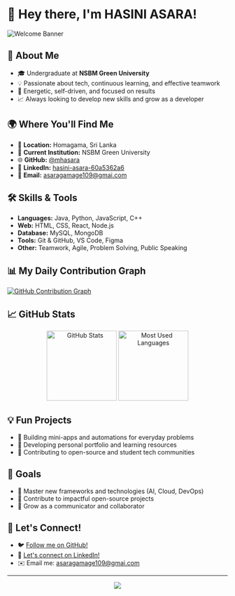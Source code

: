 # 👋 Hey there, I'm HASINI ASARA!

![Welcome Banner](https://capsule-render.vercel.app/api?type=rounded&color=0:3b82f6,100:ffffff&height=160&section=header&text=Welcome%20to%20My%20GitHub!&fontSize=35&fontAlignY=35&desc=Undergraduate%20%7C%20Tech%20Enthusiast%20%7C%20Lifelong%20Learner&descAlign=50&descAlignY=65&fontColor=0A0A0A)

## 🚀 About Me

- 🎓 Undergraduate at **NSBM Green University**
- 💡 Passionate about tech, continuous learning, and effective teamwork
- 🤝 Energetic, self-driven, and focused on results
- 📈 Always looking to develop new skills and grow as a developer

## 🌍 Where You'll Find Me

- 🏡 **Location:** Homagama, Sri Lanka
- 💼 **Current Institution:** NSBM Green University
- 🌐 **GitHub:** [@mhasara](https://github.com/mhasara)
- 💼 **LinkedIn:** [hasini-asara-60a5362a6](https://www.linkedin.com/in/hasini-asara-60a5362a6)
- 📧 **Email:** asaragamage109@gmai.com

## 🛠️ Skills & Tools

- **Languages:** Java, Python, JavaScript, C++
- **Web:** HTML, CSS, React, Node.js
- **Database:** MySQL, MongoDB
- **Tools:** Git & GitHub, VS Code, Figma
- **Other:** Teamwork, Agile, Problem Solving, Public Speaking

## 📊 My Daily Contribution Graph

<!-- This graph auto-updates every day based on your GitHub activity -->
[![GitHub Contribution Graph](https://github-readme-activity-graph.vercel.app/graph?username=mhasara&theme=react-dark)](https://github.com/Ashutosh00710/github-readme-activity-graph)

## 📈 GitHub Stats

<p align="center">
  <img src="https://github-readme-stats.vercel.app/api?username=mhasara&show_icons=true&theme=tokyonight" alt="GitHub Stats" height="160"/>
  <img src="https://github-readme-stats.vercel.app/api/top-langs/?username=mhasara&langs_count=8&layout=compact&theme=tokyonight&hide_border=false" alt="Most Used Languages" height="160"/>
</p>

## 💡 Fun Projects

- 🚀 Building mini-apps and automations for everyday problems
- 🤖 Developing personal portfolio and learning resources
- 💬 Contributing to open-source and student tech communities

## 🎯 Goals

- 🌱 Master new frameworks and technologies (AI, Cloud, DevOps)
- 🌟 Contribute to impactful open-source projects
- 💬 Grow as a communicator and collaborator

## 🤝 Let's Connect!

- 🐦 [Follow me on GitHub!](https://github.com/mhasara)
- 💼 [Let's connect on LinkedIn!](https://www.linkedin.com/in/hasini-asara-60a5362a6)
- ✉️ Email me: asaragamage109@gmai.com

---

<p align="center">
  <img src="https://readme-typing-svg.demolab.com?font=Fira+Code&duration=2500&pause=1000&color=3B82F6&center=true&vCenter=true&width=435&lines=Let's+build+something+amazing+together!;Tech+is+my+passion!;Always+learning!">
</p>
